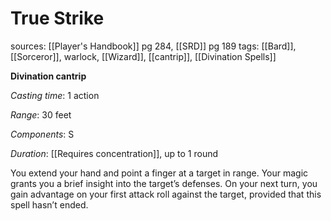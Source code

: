 # True Strike
sources: [[Player's Handbook]] pg 284, [[SRD]] pg 189
tags: [[Bard]], [[Sorceror]], warlock, [[Wizard]], [[cantrip]], [[Divination Spells]]

**Divination cantrip**

*Casting time*: 1 action

*Range*: 30 feet

*Components*: S

*Duration*: [[Requires concentration]], up to 1 round

You extend your hand and point a finger at a target in range. Your magic grants you a brief insight into the target’s defenses. On your next turn, you gain advantage on your first attack roll against the target, provided that this spell hasn’t ended.
